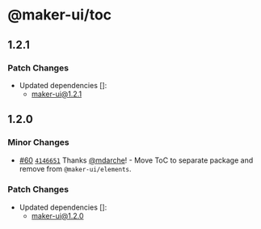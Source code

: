 # @maker-ui/toc

## 1.2.1

### Patch Changes

- Updated dependencies []:
  - maker-ui@1.2.1

## 1.2.0

### Minor Changes

- [#60](https://github.com/mdarche/maker-ui/pull/60) [`4146651`](https://github.com/mdarche/maker-ui/commit/4146651ace370416da58af0e10d410b01354277d) Thanks [@mdarche](https://github.com/mdarche)! - Move ToC to separate package and remove from `@maker-ui/elements`.

### Patch Changes

- Updated dependencies []:
  - maker-ui@1.2.0
